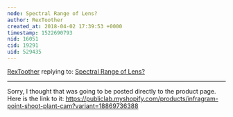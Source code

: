 ```yaml
---
node: Spectral Range of Lens? 
author: RexToother
created_at: 2018-04-02 17:39:53 +0000
timestamp: 1522690793
nid: 16051
cid: 19291
uid: 529435
---
```




[RexToother](../profile/RexToother) replying to: [Spectral Range of Lens? ](../notes/RexToother/04-02-2018/spectral-range-of-lens)

----
Sorry, I thought that was going to be posted directly to the product page.
Here is the link to it:
https://publiclab.myshopify.com/products/infragram-point-shoot-plant-cam?variant=18869736388